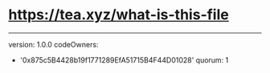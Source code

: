 # https://tea.xyz/what-is-this-file
---
version: 1.0.0
codeOwners:
  - '0x875c5B4428b19f1771289EfA51715B4F44D01028'
quorum: 1
